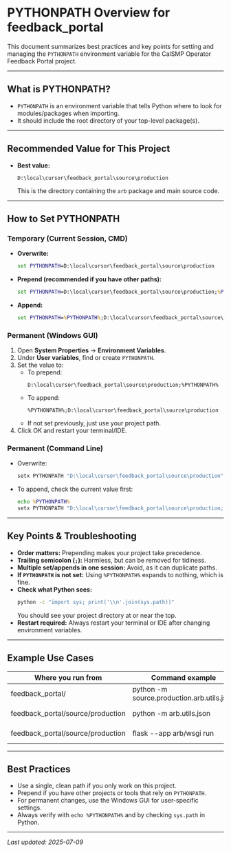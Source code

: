 # PYTHONPATH Overview for feedback_portal

This document summarizes best practices and key points for setting and managing the `PYTHONPATH` environment variable for the CalSMP Operator Feedback Portal project.

---

## What is PYTHONPATH?
- `PYTHONPATH` is an environment variable that tells Python where to look for modules/packages when importing.
- It should include the root directory of your top-level package(s).

---

## Recommended Value for This Project
- **Best value:**
  ```
  D:\local\cursor\feedback_portal\source\production
  ```
  This is the directory containing the `arb` package and main source code.

---

## How to Set PYTHONPATH

### Temporary (Current Session, CMD)
- **Overwrite:**
  ```cmd
  set PYTHONPATH=D:\local\cursor\feedback_portal\source\production
  ```
- **Prepend (recommended if you have other paths):**
  ```cmd
  set PYTHONPATH=D:\local\cursor\feedback_portal\source\production;%PYTHONPATH%
  ```
- **Append:**
  ```cmd
  set PYTHONPATH=%PYTHONPATH%;D:\local\cursor\feedback_portal\source\production
  ```

### Permanent (Windows GUI)
1. Open **System Properties** → **Environment Variables**.
2. Under **User variables**, find or create `PYTHONPATH`.
3. Set the value to:
   - To prepend:
     ```
     D:\local\cursor\feedback_portal\source\production;%PYTHONPATH%
     ```
   - To append:
     ```
     %PYTHONPATH%;D:\local\cursor\feedback_portal\source\production
     ```
   - If not set previously, just use your project path.
4. Click OK and restart your terminal/IDE.

### Permanent (Command Line)
- Overwrite:
  ```cmd
  setx PYTHONPATH "D:\local\cursor\feedback_portal\source\production"
  ```
- To append, check the current value first:
  ```cmd
  echo %PYTHONPATH%
  setx PYTHONPATH "D:\local\cursor\feedback_portal\source\production;[old value]"
  ```

---

## Key Points & Troubleshooting
- **Order matters:** Prepending makes your project take precedence.
- **Trailing semicolon (`;`):** Harmless, but can be removed for tidiness.
- **Multiple set/appends in one session:** Avoid, as it can duplicate paths.
- **If `PYTHONPATH` is not set:** Using `%PYTHONPATH%` expands to nothing, which is fine.
- **Check what Python sees:**
  ```cmd
  python -c "import sys; print('\\n'.join(sys.path))"
  ```
  You should see your project directory at or near the top.
- **Restart required:** Always restart your terminal or IDE after changing environment variables.

---

## Example Use Cases
| Where you run from                | Command example                                      | PYTHONPATH needed?                |
|-----------------------------------|------------------------------------------------------|-----------------------------------|
| feedback_portal/                  | python -m source.production.arb.utils.json           | No                                |
| feedback_portal/source/production | python -m arb.utils.json                             | Yes: D:\local\cursor\feedback_portal\source\production |
| feedback_portal/source/production | flask --app arb/wsgi run                             | Yes: D:\local\cursor\feedback_portal\source\production |

---

## Best Practices
- Use a single, clean path if you only work on this project.
- Prepend if you have other projects or tools that rely on `PYTHONPATH`.
- For permanent changes, use the Windows GUI for user-specific settings.
- Always verify with `echo %PYTHONPATH%` and by checking `sys.path` in Python.

---

*Last updated: 2025-07-09* 